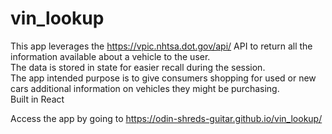 # vin_lookup
This app leverages the https://vpic.nhtsa.dot.gov/api/ API to return all the information available about a vehicle to the user.  
The data is stored in state for easier recall during the session.  
The app intended purpose is to give consumers shopping for used or new cars additional information on vehicles they might be purchasing.  
Built in React

Access the app by going to https://odin-shreds-guitar.github.io/vin_lookup/
